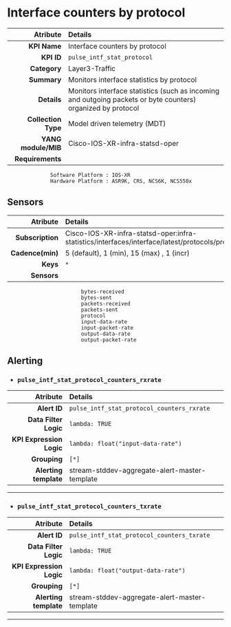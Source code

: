 
Interface counters by protocol
====
Atribute|Details
---:|:---
**KPI Name**    | Interface counters by protocol
**KPI ID**      | `pulse_intf_stat_protocol`
**Category**    | Layer3-Traffic
**Summary**     | Monitors interface statistics by protocol
**Details**     | Monitors interface statistics (such as incoming and outgoing packets or byte counters) organized by protocol
**Collection Type** | Model driven telemetry (MDT)
**YANG module/MIB** | Cisco-IOS-XR-infra-statsd-oper
**Requirements**    |
                  Software Platform : IOS-XR
                  Hardware Platform : ASR9K, CRS, NCS6K, NCS550x
Sensors
---
Atribute|Details
---:|:---
**Subscription** | Cisco-IOS-XR-infra-statsd-oper:infra-statistics/interfaces/interface/latest/protocols/protocol
**Cadence(min)** | 5 (default), 1 (min), 15 (max) , 1 (incr)
**Keys**         | `*`
**Sensors**      |
                            bytes-received
                            bytes-sent
                            packets-received
                            packets-sent
                            protocol
                            input-data-rate
                            input-packet-rate
                            output-data-rate
                            output-packet-rate
     
Alerting
---

* ### `pulse_intf_stat_protocol_counters_rxrate`
Atribute|Details
---:|:---
**Alert ID**             | ```pulse_intf_stat_protocol_counters_rxrate```
**Data Filter Logic**    | ```lambda: TRUE```
**KPI Expression Logic** | ```lambda: float("input-data-rate")```
**Grouping**             | ```[*]```
**Alerting template**    | stream-stddev-aggregate-alert-master-template
---

* ### `pulse_intf_stat_protocol_counters_txrate`
Atribute|Details
---:|:---
**Alert ID**             | ```pulse_intf_stat_protocol_counters_txrate```
**Data Filter Logic**    | ```lambda: TRUE```
**KPI Expression Logic** | ```lambda: float("output-data-rate")```
**Grouping**             | ```[*]```
**Alerting template**    | stream-stddev-aggregate-alert-master-template
---

